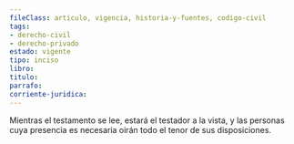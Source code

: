 ```yaml
---
fileClass: articulo, vigencia, historia-y-fuentes, codigo-civil
tags:
- derecho-civil
- derecho-privado
estado: vigente
tipo: inciso
libro:
titulo:
parrafo:
corriente-juridica:
---
```

Mientras el testamento se lee, estará el testador a la vista, y las personas cuya presencia es necesaria oirán todo el tenor de sus disposiciones.